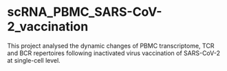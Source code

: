 # scRNA_PBMC_SARS-CoV-2_vaccination
This project analysed the dynamic changes of PBMC transcriptome, TCR and BCR repertoires following inactivated virus vaccination of SARS-CoV-2 at single-cell level.
